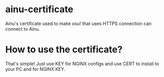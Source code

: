 # ainu-certificate
Ainu's certificate used to make osu! that uses HTTPS connection can connect to Ainu.

# How to use the certificate?
That's simple! Just use KEY for NGINX configs and use CERT to install to your PC and for NGINX KEY.
